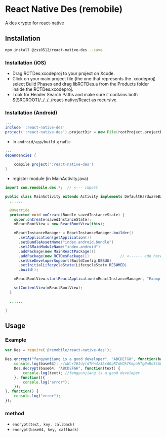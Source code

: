# React Native Des (remobile)
A des crypto for react-native

## Installation
```sh
npm install @zss0512/react-native-des --save
```
### Installation (iOS)
* Drag RCTDes.xcodeproj to your project on Xcode.
* Click on your main project file (the one that represents the .xcodeproj) select Build Phases and drag libRCTDes.a from the Products folder inside the RCTDes.xcodeproj.
* Look for Header Search Paths and make sure it contains both $(SRCROOT)/../../../react-native/React as recursive.

### Installation (Android)
```gradle
...
include ':react-native-des'
project(':react-native-des').projectDir = new File(rootProject.projectDir, '../node_modules/@remobile/react-native-des/android/RCTDes')
```

* In `android/app/build.gradle`

```gradle
...
dependencies {
    ...
    compile project(':react-native-des')
}
```

* register module (in MainActivity.java)

```java
import com.remobile.des.*;  // <--- import

public class MainActivity extends Activity implements DefaultHardwareBackBtnHandler {
  ......

  @Override
  protected void onCreate(Bundle savedInstanceState) {
    super.onCreate(savedInstanceState);
    mReactRootView = new ReactRootView(this);

    mReactInstanceManager = ReactInstanceManager.builder()
      .setApplication(getApplication())
      .setBundleAssetName("index.android.bundle")
      .setJSMainModuleName("index.android")
      .addPackage(new MainReactPackage())
      .addPackage(new RCTDesPackage())              // <------ add here
      .setUseDeveloperSupport(BuildConfig.DEBUG)
      .setInitialLifecycleState(LifecycleState.RESUMED)
      .build();

    mReactRootView.startReactApplication(mReactInstanceManager, "ExampleRN", null);

    setContentView(mReactRootView);
  }

  ......

}
```

## Usage

### Example
```js
var Des = require('@remobile/react-native-des');

Des.encrypt("fangyunjiang is a good developer", "ABCDEFGH", function(base64) {
    console.log(base64); //wWcr2BJdyldTHn4z3AxA0qBIdHQkIKmpqhTgNuRd3fAFXzvIO5347g==
    Des.decrypt(base64, "ABCDEFGH", function(text) {
        console.log(text); //fangyunjiang is a good developer
    }, function(){
        console.log("error");
    });
}, function() {
    console.log("error");
});
```

### method
- `encrypt(text, key, callback)`
- `encrypt(base64, key, callback)`
